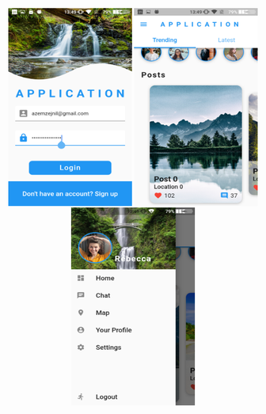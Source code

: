 <div align="center">
<img src="https://github.com/azemZejnil/flutter_social_app/blob/master/assets/images/img1.png" alt="alt text" width="250" height="400">
<img src="https://github.com/azemZejnil/flutter_social_app/blob/master/assets/images/img2.png" alt="alt text" width="250" height="400">
<img src="https://github.com/azemZejnil/flutter_social_app/blob/master/assets/images/img3.png" alt="alt text" width="250" height="400">
</div>

